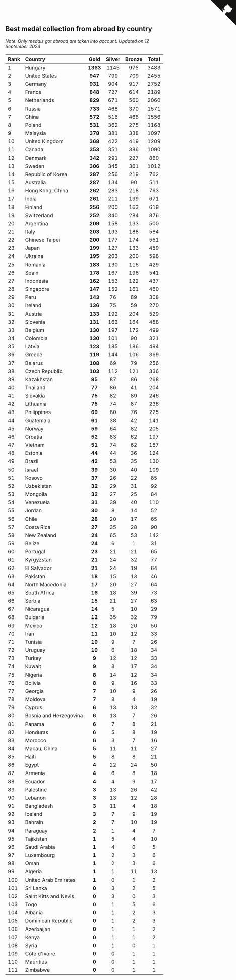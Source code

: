 ## Best medal collection from abroad by country

*Note: Only medals got abroad are taken into account.*
*Updated on 12 September 2023*

| Rank | Country | Gold | Silver | Bronze | Total |
| :--- | :--- | :--: | :--: | :--: | :--: |
| 1 | Hungary | **1363** | 1145 | 975 | 3483 |
| 2 | United States | **947** | 799 | 709 | 2455 |
| 3 | Germany | **931** | 904 | 917 | 2752 |
| 4 | France | **848** | 727 | 614 | 2189 |
| 5 | Netherlands | **829** | 671 | 560 | 2060 |
| 6 | Russia | **733** | 468 | 370 | 1571 |
| 7 | China | **572** | 516 | 468 | 1556 |
| 8 | Poland | **531** | 362 | 275 | 1168 |
| 9 | Malaysia | **378** | 381 | 338 | 1097 |
| 10 | United Kingdom | **368** | 422 | 419 | 1209 |
| 11 | Canada | **353** | 351 | 386 | 1090 |
| 12 | Denmark | **342** | 291 | 227 | 860 |
| 13 | Sweden | **306** | 345 | 361 | 1012 |
| 14 | Republic of Korea | **287** | 256 | 219 | 762 |
| 15 | Australia | **287** | 134 | 90 | 511 |
| 16 | Hong Kong, China | **262** | 283 | 218 | 763 |
| 17 | India | **261** | 211 | 199 | 671 |
| 18 | Finland | **256** | 200 | 163 | 619 |
| 19 | Switzerland | **252** | 340 | 284 | 876 |
| 20 | Argentina | **209** | 158 | 133 | 500 |
| 21 | Italy | **203** | 193 | 188 | 584 |
| 22 | Chinese Taipei | **200** | 177 | 174 | 551 |
| 23 | Japan | **199** | 127 | 133 | 459 |
| 24 | Ukraine | **195** | 203 | 200 | 598 |
| 25 | Romania | **183** | 130 | 116 | 429 |
| 26 | Spain | **178** | 167 | 196 | 541 |
| 27 | Indonesia | **162** | 153 | 122 | 437 |
| 28 | Singapore | **147** | 152 | 161 | 460 |
| 29 | Peru | **143** | 76 | 89 | 308 |
| 30 | Ireland | **136** | 75 | 59 | 270 |
| 31 | Austria | **133** | 192 | 204 | 529 |
| 32 | Slovenia | **131** | 163 | 164 | 458 |
| 33 | Belgium | **130** | 197 | 172 | 499 |
| 34 | Colombia | **130** | 101 | 90 | 321 |
| 35 | Latvia | **123** | 185 | 186 | 494 |
| 36 | Greece | **119** | 144 | 106 | 369 |
| 37 | Belarus | **108** | 69 | 79 | 256 |
| 38 | Czech Republic | **103** | 112 | 121 | 336 |
| 39 | Kazakhstan | **95** | 87 | 86 | 268 |
| 40 | Thailand | **77** | 86 | 41 | 204 |
| 41 | Slovakia | **75** | 82 | 89 | 246 |
| 42 | Lithuania | **75** | 74 | 87 | 236 |
| 43 | Philippines | **69** | 80 | 76 | 225 |
| 44 | Guatemala | **61** | 38 | 42 | 141 |
| 45 | Norway | **59** | 64 | 82 | 205 |
| 46 | Croatia | **52** | 83 | 62 | 197 |
| 47 | Vietnam | **51** | 74 | 62 | 187 |
| 48 | Estonia | **44** | 44 | 36 | 124 |
| 49 | Brazil | **42** | 53 | 35 | 130 |
| 50 | Israel | **39** | 30 | 40 | 109 |
| 51 | Kosovo | **37** | 26 | 22 | 85 |
| 52 | Uzbekistan | **32** | 29 | 31 | 92 |
| 53 | Mongolia | **32** | 27 | 25 | 84 |
| 54 | Venezuela | **31** | 39 | 40 | 110 |
| 55 | Jordan | **30** | 8 | 14 | 52 |
| 56 | Chile | **28** | 20 | 17 | 65 |
| 57 | Costa Rica | **27** | 35 | 28 | 90 |
| 58 | New Zealand | **24** | 65 | 53 | 142 |
| 59 | Belize | **24** | 6 | 1 | 31 |
| 60 | Portugal | **23** | 21 | 21 | 65 |
| 61 | Kyrgyzstan | **21** | 24 | 32 | 77 |
| 62 | El Salvador | **21** | 24 | 19 | 64 |
| 63 | Pakistan | **18** | 15 | 13 | 46 |
| 64 | North Macedonia | **17** | 20 | 27 | 64 |
| 65 | South Africa | **16** | 18 | 39 | 73 |
| 66 | Serbia | **15** | 21 | 27 | 63 |
| 67 | Nicaragua | **14** | 5 | 10 | 29 |
| 68 | Bulgaria | **12** | 35 | 32 | 79 |
| 69 | Mexico | **12** | 18 | 20 | 50 |
| 70 | Iran | **11** | 10 | 12 | 33 |
| 71 | Tunisia | **10** | 9 | 7 | 26 |
| 72 | Uruguay | **10** | 6 | 18 | 34 |
| 73 | Turkey | **9** | 12 | 12 | 33 |
| 74 | Kuwait | **9** | 8 | 17 | 34 |
| 75 | Nigeria | **8** | 14 | 12 | 34 |
| 76 | Bolivia | **8** | 9 | 16 | 33 |
| 77 | Georgia | **7** | 10 | 9 | 26 |
| 78 | Moldova | **7** | 8 | 4 | 19 |
| 79 | Cyprus | **6** | 13 | 13 | 32 |
| 80 | Bosnia and Herzegovina | **6** | 13 | 7 | 26 |
| 81 | Panama | **6** | 7 | 8 | 21 |
| 82 | Honduras | **6** | 5 | 8 | 19 |
| 83 | Morocco | **6** | 3 | 7 | 16 |
| 84 | Macau, China | **5** | 11 | 11 | 27 |
| 85 | Haiti | **5** | 8 | 8 | 21 |
| 86 | Egypt | **4** | 22 | 24 | 50 |
| 87 | Armenia | **4** | 6 | 8 | 18 |
| 88 | Ecuador | **4** | 4 | 9 | 17 |
| 89 | Palestine | **3** | 13 | 26 | 42 |
| 90 | Lebanon | **3** | 13 | 12 | 28 |
| 91 | Bangladesh | **3** | 11 | 4 | 18 |
| 92 | Iceland | **3** | 7 | 9 | 19 |
| 93 | Bahrain | **2** | 7 | 10 | 19 |
| 94 | Paraguay | **2** | 1 | 4 | 7 |
| 95 | Tajikistan | **1** | 5 | 4 | 10 |
| 96 | Saudi Arabia | **1** | 4 | 0 | 5 |
| 97 | Luxembourg | **1** | 2 | 3 | 6 |
| 98 | Oman | **1** | 2 | 3 | 6 |
| 99 | Algeria | **1** | 1 | 11 | 13 |
| 100 | United Arab Emirates | **1** | 0 | 1 | 2 |
| 101 | Sri Lanka | **0** | 3 | 2 | 5 |
| 102 | Saint Kitts and Nevis | **0** | 3 | 0 | 3 |
| 103 | Togo | **0** | 1 | 5 | 6 |
| 104 | Albania | **0** | 1 | 2 | 3 |
| 105 | Dominican Republic | **0** | 1 | 2 | 3 |
| 106 | Azerbaijan | **0** | 1 | 1 | 2 |
| 107 | Kenya | **0** | 1 | 1 | 2 |
| 108 | Syria | **0** | 1 | 0 | 1 |
| 109 | Côte d'Ivoire | **0** | 0 | 1 | 1 |
| 110 | Mauritius | **0** | 0 | 1 | 1 |
| 111 | Zimbabwe | **0** | 0 | 1 | 1 |


<a href="https://github.com/JustinTimeCuber/wca_statistics" class="github-corner" aria-label="View source on Github"><svg width="80" height="80" viewBox="0 0 250 250" style="fill:#151513; color:#fff; position: absolute; top: 0; border: 0; right: 0;" aria-hidden="true"><path d="M0,0 L115,115 L130,115 L142,142 L250,250 L250,0 Z"></path><path d="M128.3,109.0 C113.8,99.7 119.0,89.6 119.0,89.6 C122.0,82.7 120.5,78.6 120.5,78.6 C119.2,72.0 123.4,76.3 123.4,76.3 C127.3,80.9 125.5,87.3 125.5,87.3 C122.9,97.6 130.6,101.9 134.4,103.2" fill="currentColor" style="transform-origin: 130px 106px;" class="octo-arm"></path><path d="M115.0,115.0 C114.9,115.1 118.7,116.5 119.8,115.4 L133.7,101.6 C136.9,99.2 139.9,98.4 142.2,98.6 C133.8,88.0 127.5,74.4 143.8,58.0 C148.5,53.4 154.0,51.2 159.7,51.0 C160.3,49.4 163.2,43.6 171.4,40.1 C171.4,40.1 176.1,42.5 178.8,56.2 C183.1,58.6 187.2,61.8 190.9,65.4 C194.5,69.0 197.7,73.2 200.1,77.6 C213.8,80.2 216.3,84.9 216.3,84.9 C212.7,93.1 206.9,96.0 205.4,96.6 C205.1,102.4 203.0,107.8 198.3,112.5 C181.9,128.9 168.3,122.5 157.7,114.1 C157.9,116.9 156.7,120.9 152.7,124.9 L141.0,136.5 C139.8,137.7 141.6,141.9 141.8,141.8 Z" fill="currentColor" class="octo-body"></path></svg></a><style>.github-corner:hover .octo-arm{animation:octocat-wave 560ms ease-in-out}@keyframes octocat-wave{0%,100%{transform:rotate(0)}20%,60%{transform:rotate(-25deg)}40%,80%{transform:rotate(10deg)}}@media (max-width:500px){.github-corner:hover .octo-arm{animation:none}.github-corner .octo-arm{animation:octocat-wave 560ms ease-in-out}}</style>
